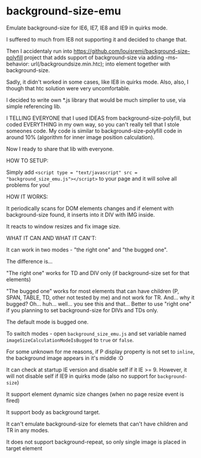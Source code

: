 background-size-emu
===================

Emulate background-size for IE6, IE7, IE8 and IE9 in quirks mode.

I suffered to much from IE8 not supporting it and decided to change that.

Then I accidentaly run into https://github.com/louisremi/background-size-polyfill project that adds support of background-size via adding -ms-behavior: url(/backgroundsize.min.htc); into element together with background-size.

Sadly, it didn't worked in some cases, like IE8 in quirks mode. Also, also, I though that htc solution were very uncomfortable.

I decided to write own *.js library that would be much simplier to use, via simple referencing lib.

I TELLING EVERYONE that I used IDEAS from background-size-polyfill, but coded EVERYTHING in my own way, so you can't really tell that I stole someones code. My code is similar to background-size-polyfill code in around 10% (algorithm for inner image position calculation).

Now I ready to share that lib with everyone.

HOW TO SETUP:

Simply add `<script type = "text/javascript" src = "background_size_emu.js"></script>` to your page and it will solve all problems for you!

HOW IT WORKS:

It periodically scans for DOM elements changes and if element with background-size found, it inserts into it DIV with IMG inside.

It reacts to window resizes and fix image size.

WHAT IT CAN AND WHAT IT CAN'T:

It can work in two modes - "the right one" and "the bugged one".

The difference is...

"The right one" works for TD and DIV only (if background-size set for that elements)

"The bugged one" works for most elements that can have children (P, SPAN, TABLE, TD, other not tested by me) and not work for TR. And... why it bugged? Oh... huh... well... you see this and that... Better to use "right one" if you planning to set background-size for DIVs and TDs only.

The default mode is bugged one.

To switch modes - open `background_size_emu.js` and set variable named `imageSizeCalculationModeIsBugged` to `true` or `false`.

For some unknown for me reasons, if P display property is not set to `inline`, the background image appears in it's middle :O

It can check at startup IE version and disable self if it IE >= 9. However, it will not disable self if IE9 in quirks mode (also no support for `background-size`)

It support element dynamic size changes (when no page resize event is fired)

It support body as background target.

It can't emulate background-size for elemets that can't have children and TR in any modes.

It does not support background-repeat, so only single image is placed in target element
